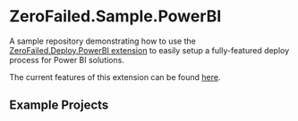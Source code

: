 # ZeroFailed.Sample.PowerBI

A sample repository demonstrating how to use the [ZeroFailed.Deploy.PowerBI extension](https://github.com/zerofailed/ZeroFailed.Deploy.PowerBI) to easily setup a fully-featured deploy process for Power BI solutions.

The current features of this extension can be found [here]().

## Example Projects



